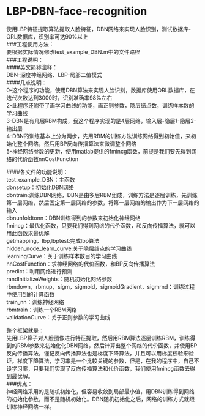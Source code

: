 # LBP-DBN-face-recognition
使用LBP特征提取算法提取人脸特征，DBN网络来实现人脸识别，测试数据库-ORL数据库，识别率可达90%以上<br>
###工程使用方法：<br>
要根据实际情况修改test_example_DBN.m中的文件路径<br>
###工程说明：<br>
####英文简称注释：<br>
DBN-深度神经网络、LBP-局部二值模式<br>
####几点说明：<br>
0-这个程序的功能，使用DBN算法来实现人脸识别，数据库使用ORL数据库，在迭代次数达到3000时，识别准确率98%左右<br>
2-此程序还附带了画学习曲线的功能，画正则参数，隐层结点数，训练样本数的学习曲线<br>
3-DBN是有几层RBM构成，我这个程序实现的是4层网络，输入层-隐层1-隐层2-输出层<br>
4-DBN的训练基本上分为两步，先用RBM的训练方法训练网络得到初始值，来初始化整个网络，然后用BP反向传播算法来微调整个网络<br>
5-神经网络参数的更新，使用matlab提供的fmincg函数，前提是我们要先得到网络的代价函数nnCostFunction<br>

####各文件的功能说明：<br>
test_example_DBN：主函数<br>
dbnsetup：初始化DBN网络<br>
dbntrain:训练DBN网络，DBN是由多层RBM组成，训练方法是逐层训练，先训练第一层网络，然后固定第一层网络的参数，将第一层网络的输出作为下一层网络的输入<br>
dbnunfoldtonn：DBN训练得到的参数来初始化神经网络<br>
fmincg：最优化函数，只要我们得到网络的代价函数，和反向传播算法，就可以用此函数求最优解<br>
getmapping，lbp,lbptest:完成lbp算法<br>
hidden_node_learn_curve:关于隐层结点的学习曲线<br>
learningCurve：关于训练样本数目的学习曲线<br>
nnCostFunction：求神经网络的代价函数，和BP反向传播算法<br>
predict：利用网络进行预测<br>
randInitializeWeights：随机初始化网络参数<br>
rbmdown，rbmup，sigm，sigmoid，sigmoidGradient，sigmrnd：训练过程中使用到的计算函数<br>
train_nn：训练神经网络<br>
rbmtrain：训练一个RBM网络<br>
validationCurve：关于正则参数的学习曲线<br>

整个框架就是：<br>
    先用LBP算子对人脸图像进行特征提取，然后用RBM算法逐层训练RBM，训练得到的RBM参数来初始化化DBN网络，然后计算出整个网络的代价函数，并使用BP反向传播算法，谨记反向传播算法也是梯度下降算法，并且可以用梯度校验来验证。梯度下降算法，学习率是一个比较关键的参数，但是，在我的程序中，自己不设学习率，只要我们实现了反向传播算法和代价函数，我们使用fmincg函数去得到最优解。<br>
###优点：<br>
   神经网络采用的是随机初始化，但容易收敛到局部最小值，用DBN训练得到网络的初始化参数，而不是随机初始化。DBN随机初始化之后，网络的训练方式就跟训练神经网络一样。<br>


